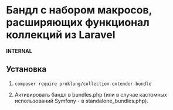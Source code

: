 # Бандл с набором макросов, расширяющих функционал коллекций из Laravel

**INTERNAL**

## Установка

1) `composer require proklung/collection-extender-bundle`

2) Активировать бандл в bundles.php (или в случае кастомных использований Symfony - в standalone_bundles.php).
